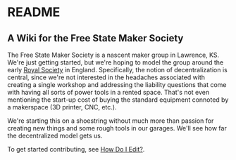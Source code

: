 <!-- Freeki metadata. Do not remove this section!
TITLE: README
-->
# README

## A Wiki for the Free State Maker Society

The Free State Maker Society is a nascent maker group in Lawrence, KS. We're just getting started, but we're hoping to model the group around the early [Royal Society](http://en.wikipedia.org/wiki/Royal_Society#History) in England. Specifically, the notion of decentralization is central, since we're not interested in the headaches associated with creating a single workshop and addressing the liability questions that come with having all sorts of power tools in a rented space. That's not even mentioning the start-up cost of buying the standard equipment connoted by a makerspace (3D printer, CNC, etc.).

We're starting this on a shoestring without much more than passion for creating new things and some rough tools in our garages. We'll see how far the decentralized model gets us.

To get started contributing, see [How Do I Edit?](/wiki/How%20Do%20I%20Edit).


